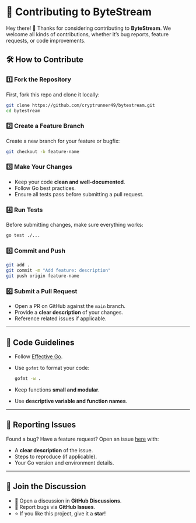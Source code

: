 # 🚀 Contributing to ByteStream

Hey there! 👋 Thanks for considering contributing to **ByteStream**. We welcome all kinds of contributions, whether it’s bug reports, feature requests, or code improvements.

## 🛠 How to Contribute

### 1️⃣ Fork the Repository

First, fork this repo and clone it locally:

```sh
git clone https://github.com/cryptrunner49/bytestream.git
cd bytestream
```

### 2️⃣ Create a Feature Branch

Create a new branch for your feature or bugfix:

```sh
git checkout -b feature-name
```

### 3️⃣ Make Your Changes

- Keep your code **clean and well-documented**.
- Follow Go best practices.
- Ensure all tests pass before submitting a pull request.

### 4️⃣ Run Tests

Before submitting changes, make sure everything works:

```sh
go test ./...
```

### 5️⃣ Commit and Push

```sh
git add .
git commit -m "Add feature: description"
git push origin feature-name
```

### 6️⃣ Submit a Pull Request

- Open a PR on GitHub against the `main` branch.
- Provide a **clear description** of your changes.
- Reference related issues if applicable.

---

## 📝 Code Guidelines

- Follow [Effective Go](https://golang.org/doc/effective_go.html).
- Use `gofmt` to format your code:

  ```sh
  gofmt -w .
  ```

- Keep functions **small and modular**.
- Use **descriptive variable and function names**.

---

## 🎯 Reporting Issues

Found a bug? Have a feature request? Open an issue [here](https://github.com/yourusername/bytestream/issues) with:

- A **clear description** of the issue.
- Steps to reproduce (if applicable).
- Your Go version and environment details.

---

## 🤝 Join the Discussion

- 💬 Open a discussion in **GitHub Discussions**.
- 🐛 Report bugs via **GitHub Issues**.
- ⭐ If you like this project, give it a **star**!
